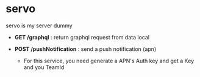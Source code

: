 # servo

servo is my server dummy

- __GET /graphql__ : return graphql request from data local

- __POST /pushNotification__ : send a push notification (apn)

  * For this service, you need generate a APN's Auth key and get a Key and you TeamId
